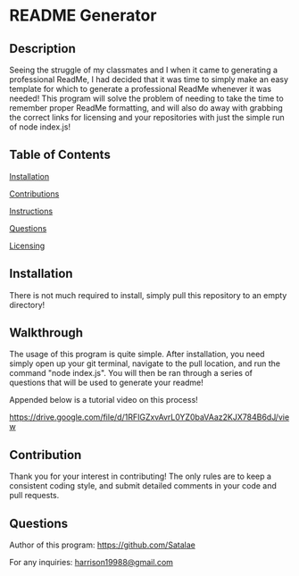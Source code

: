 # README Generator 
## Description 

  Seeing the struggle of my classmates and I when it came to generating a professional ReadMe, I had decided that it was time to simply make an easy template for which to generate a professional ReadMe whenever it was needed! This program will solve the problem of needing to take the time to remember proper ReadMe formatting, and will also do away with grabbing the correct links for licensing and your repositories with just the simple run of node index.js! 
 

  ## Table of Contents 
 
  [Installation](#installation) 

  [Contributions](#contribution) 

  [Instructions](#walkthrough) 

  [Questions](#questions) 

  [Licensing](#licensing) 
 

  ## Installation 

  There is not much required to install, simply pull this repository to an empty directory! 
 

  ## Walkthrough 

  The usage of this program is quite simple. After installation, you need simply open up your git terminal, navigate to the pull location, and run the command "node index.js". You will then be ran through a series of questions that will be used to generate your readme! 
 
  Appended below is a tutorial video on this process!

https://drive.google.com/file/d/1RFIGZxvAvrL0YZ0baVAaz2KJX784B6dJ/view

  ## Contribution 

  Thank you for your interest in contributing! The only rules are to keep a consistent coding style, and submit detailed comments in your code and pull requests. 
 
 
  ## Questions 

  Author of this program: https://github.com/Satalae 

  For any inquiries: harrison19988@gmail.com 
 
